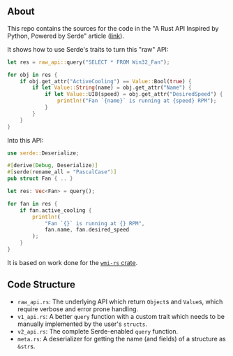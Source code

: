 ## About

This repo contains the sources for the code in the "A Rust API Inspired by Python, Powered by Serde" article ([link](https://ohadravid.github.io/posts/2025-05-serde-reflect/#the-plan)).

It shows how to use Serde's traits to turn this "raw" API:

```rust
let res = raw_api::query("SELECT * FROM Win32_Fan");

for obj in res {
    if obj.get_attr("ActiveCooling") == Value::Bool(true) {
        if let Value::String(name) = obj.get_attr("Name") {
            if let Value::UI8(speed) = obj.get_attr("DesiredSpeed") {
                println!("Fan `{name}` is running at {speed} RPM");
            }
        }
    }
}
```

Into this API:

```rust
use serde::Deserialize;

#[derive(Debug, Deserialize)]
#[serde(rename_all = "PascalCase")]
pub struct Fan { .. }

let res: Vec<Fan> = query();

for fan in res {
    if fan.active_cooling {
        println!(
            "Fan `{}` is running at {} RPM",
            fan.name, fan.desired_speed
        );
    }
}
```

It is based on work done for the [`wmi-rs` crate](https://github.com/ohadravid/wmi-rs).

## Code Structure

- `raw_api.rs`: The underlying API which return `Object`s and `Value`s, which require verbose and error prone handling.
- `v1_api.rs`: A better `query` function with a custom trait which needs to be manually implemented by the user's `structs`.
- `v2_api.rs`: The complete Serde-enabled `query` function.
- `meta.rs`: A deserializer for getting the name (and fields) of a structure as `&str`s.